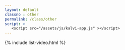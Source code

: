 ```yaml
---
layout: default
classno : other
permalink: /class/other
script: >
   <script src="/assets/js/kalvi-app.js" ></script>
---
```


{% include list-video.html %}
